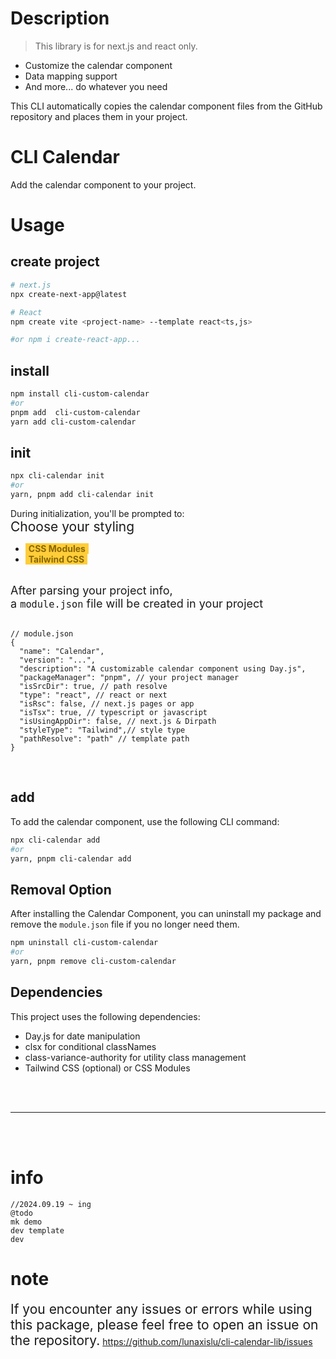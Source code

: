 # Description

> This library is for next.js and react only.

- Customize the calendar component
- Data mapping support
- And more... do whatever you need

This CLI automatically copies the calendar component files from the GitHub repository and places them in your project.
<br>

# CLI Calendar

Add the calendar component to your project.

# Usage

## create project

```bash
# next.js
npx create-next-app@latest

# React
npm create vite <project-name> --template react<ts,js>

#or npm i create-react-app...
```

## install

```bash
npm install cli-custom-calendar
#or
pnpm add  cli-custom-calendar
yarn add cli-custom-calendar
```

## init

```bash
npx cli-calendar init
#or
yarn, pnpm add cli-calendar init
```

During initialization, you'll be prompted to: <br>
<span style='font-size:21px'>Choose your styling</span>

- <span style='color:#886701; font-weight:bold; background-color:rgb(255, 205, 58); padding:0 5px '>CSS Modules</span>
- <span style='color:#886701; font-weight:bold; background-color:rgb(255, 205, 58); padding:0 5px '>Tailwind CSS</span>

<br>

<div style='font-size:18px'>After parsing your project info,
<br>a <code>module.json</code> file will be created in your project</div>

<br>

```tsx
// module.json
{
  "name": "Calendar",
  "version": "...",
  "description": "A customizable calendar component using Day.js",
  "packageManager": "pnpm", // your project manager
  "isSrcDir": true, // path resolve
  "type": "react", // react or next
  "isRsc": false, // next.js pages or app
  "isTsx": true, // typescript or javascript
  "isUsingAppDir": false, // next.js & Dirpath
  "styleType": "Tailwind",// style type
  "pathResolve": "path" // template path
}
```

<br>

## add

To add the calendar component, use the following CLI command:

```bash
npx cli-calendar add
#or
yarn, pnpm cli-calendar add
```

## Removal Option

After installing the Calendar Component, you can uninstall my package and remove the `module.json` file if you no longer need them.

```bash
npm uninstall cli-custom-calendar
#or
yarn, pnpm remove cli-custom-calendar
```

## Dependencies

This project uses the following dependencies:

- Day.js for date manipulation
- clsx for conditional classNames
- class-variance-authority for utility class management
- Tailwind CSS (optional) or CSS Modules

<br>
<br>

---

<br>
<br>

# info

```tsx
//2024.09.19 ~ ing
@todo
mk demo
dev template
dev
```

# note

<span style='font-size:21px'>If you encounter any issues or errors while using this package, please feel free to open an issue on the repository.</span>
<a href='https://github.com/lunaxislu/cli-calendar-lib/issues'>https://github.com/lunaxislu/cli-calendar-lib/issues</a>
